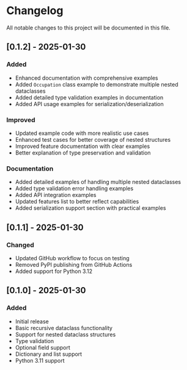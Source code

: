 # Changelog

All notable changes to this project will be documented in this file.

## [0.1.2] - 2025-01-30

### Added
- Enhanced documentation with comprehensive examples
- Added `Occupation` class example to demonstrate multiple nested dataclasses
- Added detailed type validation examples in documentation
- Added API usage examples for serialization/deserialization

### Improved
- Updated example code with more realistic use cases
- Enhanced test cases for better coverage of nested structures
- Improved feature documentation with clear examples
- Better explanation of type preservation and validation

### Documentation
- Added detailed examples of handling multiple nested dataclasses
- Added type validation error handling examples
- Added API integration examples
- Updated features list to better reflect capabilities
- Added serialization support section with practical examples

## [0.1.1] - 2025-01-30

### Changed
- Updated GitHub workflow to focus on testing
- Removed PyPI publishing from GitHub Actions
- Added support for Python 3.12

## [0.1.0] - 2025-01-30

### Added
- Initial release
- Basic recursive dataclass functionality
- Support for nested dataclass structures
- Type validation
- Optional field support
- Dictionary and list support
- Python 3.11 support
